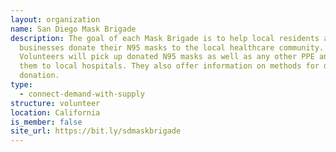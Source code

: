 ```yaml
---
layout: organization
name: San Diego Mask Brigade
description: The goal of each Mask Brigade is to help local residents and small
  businesses donate their N95 masks to the local healthcare community.
  Volunteers will pick up donated N95 masks as well as any other PPE and take
  them to local hospitals. They also offer information on methods for direct
  donation.
type:
  - connect-demand-with-supply
structure: volunteer
location: California
is_member: false
site_url: https://bit.ly/sdmaskbrigade
---
```

